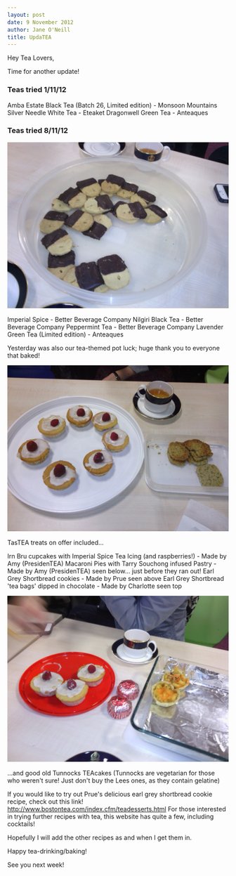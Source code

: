 ```yaml
---
layout: post
date: 9 November 2012
author: Jane O'Neill
title: UpdaTEA
---
```


Hey Tea Lovers,

Time for another update!

### Teas tried 1/11/12

Amba Estate Black Tea (Batch 26, Limited edition) - Monsoon Mountains
Silver Needle White Tea - Eteaket
Dragonwell Green Tea - Anteaques

### Teas tried 8/11/12

![](/img/121108_cake.jpg)

Imperial Spice - Better Beverage Company
Nilgiri Black Tea - Better Beverage Company
Peppermint Tea - Better Beverage Company
Lavender Green Tea (Limited edition) - Anteaques

Yesterday was also our tea-themed pot luck; huge thank you to everyone that baked!

![](/img/121108_cake2.jpg)

TasTEA treats on offer included...

Irn Bru cupcakes with Imperial Spice Tea Icing (and raspberries!) - Made by Amy (PresidenTEA)
Macaroni Pies with Tarry Souchong infused Pastry - Made by Amy (PresidenTEA) seen below... just before they ran out!
Earl Grey Shortbread cookies - Made by Prue seen above
Earl Grey Shortbread 'tea bags' dipped in chocolate - Made by Charlotte seen top

![](/img/121108_cake3.jpg)

...and good old Tunnocks TEAcakes (Tunnocks are vegetarian for those who weren't sure! Just don't buy the Lees ones, as they contain gelatine)

If you would like to try out Prue's delicious earl grey shortbread cookie recipe, check out this link! http://www.bostontea.com/index.cfm/teadesserts.html
For those interested in trying further recipes with tea, this website has quite a few, including cocktails!

Hopefully I will add the other recipes as and when I get them in.

Happy tea-drinking/baking!

See you next week!